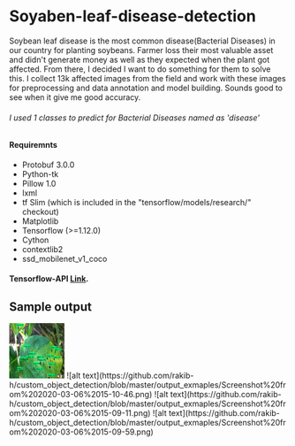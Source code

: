 # Soyaben-leaf-disease-detection
Soybean leaf disease is the most common disease(Bacterial Diseases) in our country for planting soybeans. Farmer loss their most valuable asset and didn't generate money as well as they expected when the plant got affected. From there, I decided I want to do something for them to solve this. I collect 13k affected images from the field and work with these images for preprocessing and data annotation and model building. Sounds good to see when it give me good accuracy.

###### I used 1 classes to predict for Bacterial Diseases named as 'disease'

#### Requiremnts

- Protobuf 3.0.0
- Python-tk
- Pillow 1.0
- lxml
- tf Slim (which is included in the "tensorflow/models/research/" checkout)
- Matplotlib
- Tensorflow (>=1.12.0)
- Cython
- contextlib2
- ssd_mobilenet_v1_coco

#### Tensorflow-API [Link](https://github.com/tensorflow/models/tree/master/research/object_detection).

## Sample output
<img src="output_Images/soyabean_disease.jpg" width="100" height="100">
![alt text](https://github.com/rakib-h/custom_object_detection/blob/master/output_exmaples/Screenshot%20from%202020-03-06%2015-10-46.png)
![alt text](https://github.com/rakib-h/custom_object_detection/blob/master/output_exmaples/Screenshot%20from%202020-03-06%2015-09-11.png)
![alt text](https://github.com/rakib-h/custom_object_detection/blob/master/output_exmaples/Screenshot%20from%202020-03-06%2015-09-59.png)
